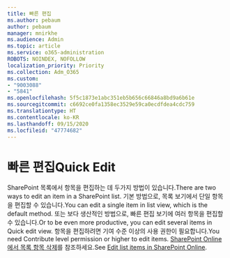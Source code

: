 ```yaml
---
title: 빠른 편집
ms.author: pebaum
author: pebaum
manager: mnirkhe
ms.audience: Admin
ms.topic: article
ms.service: o365-administration
ROBOTS: NOINDEX, NOFOLLOW
localization_priority: Priority
ms.collection: Adm_O365
ms.custom:
- "9003088"
- "5841"
ms.openlocfilehash: 5f5c1873e1abc351eb5b656c66846a8bd9a6b61e
ms.sourcegitcommit: c6692ce0fa1358ec3529e59ca0ecdfdea4cdc759
ms.translationtype: HT
ms.contentlocale: ko-KR
ms.lasthandoff: 09/15/2020
ms.locfileid: "47774682"
---
```

# <a name="quick-edit"></a><span data-ttu-id="6c15c-102">빠른 편집</span><span class="sxs-lookup"><span data-stu-id="6c15c-102">Quick Edit</span></span>

<span data-ttu-id="6c15c-103">SharePoint 목록에서 항목을 편집하는 데 두가지 방법이 있습니다.</span><span class="sxs-lookup"><span data-stu-id="6c15c-103">There are two ways to edit an item in a SharePoint list.</span></span> <span data-ttu-id="6c15c-104">기본 방법으로, 목록 보기에서 단일 항목을 편집할 수 있습니다.</span><span class="sxs-lookup"><span data-stu-id="6c15c-104">You can edit a single item in list view, which is the default method.</span></span> <span data-ttu-id="6c15c-105">또는 보다 생산적인 방법으로, 빠른 편집 보기에 여러 항목을 편집할 수 있습니다.</span><span class="sxs-lookup"><span data-stu-id="6c15c-105">Or to be even more productive, you can edit several items in Quick edit view.</span></span> <span data-ttu-id="6c15c-106">항목을 편집하려면 기여 수준 이상의 사용 권한이 필요합니다.</span><span class="sxs-lookup"><span data-stu-id="6c15c-106">You need Contribute level permission or higher to edit items.</span></span> <span data-ttu-id="6c15c-107">[SharePoint Online에서 목록 항목 삭제](https://support.microsoft.com/office/dac1a1c3-a80b-4082-ba57-715cf613d0f7)를 참조하세요.</span><span class="sxs-lookup"><span data-stu-id="6c15c-107">See [Edit list items in SharePoint Online](https://support.microsoft.com/office/dac1a1c3-a80b-4082-ba57-715cf613d0f7).</span></span>
